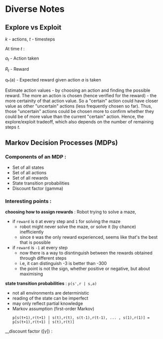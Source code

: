 # Diverse Notes

## Explore vs Exploit
*k* - actions, *t* - timesteps

At time *t* :
  
  *a<sub>t</sub>* - Action taken
  
  *R<sub>t</sub>* - Reward
  
  q<sub>*</sub>(a) - Expected reward given action *a* is taken
  
  Estimate action values - by choosing an action and finding the possible reward.
  The more an action is chosen (hence verified for the reward) - the more certainity of that action value.
  So a "certain" action could have closer value as other "uncertain" actions (less frequently chosen so far).
  Thus, those "uncertain" actions could be chosen more to confirm whether they could be of more value than the current "certain" action. 
  Hence, the explore/exploit tradeoff, which also depends on the number of remaining steps *t*.
  
  
## Markov Decision Processes (MDPs)
### Components of an MDP :
   - Set of all states
   - Set of all actions
   - Set of all rewards
   - State transition probabilities
   - Discount factor (gamma)
 
### Interesting points :
__choosing how to assign rewards__ : Robot trying to solve a maze,
 - if `reward` is `0` at every step and `1` for solving the maze
   * robot might never solve the maze, or solve it (by chance) inefficiently
   * since `0` was the only reward experienced, seems like that's the best that is possible
 - if `reward` is `-1` at every step
   * now there is a way to disntinguish between the rewards obtained through different steps
   * i.e, it can distinguish -3 is better than -300
   * the point is not the sign, whether positive or negative, but about maximising
   
 __state transition probabilities__ : `p(s',r | s,a)`
  - not all environments are deterministic
  - reading of the state can be imperfect
  - may only reflect partial knowledge
  - Markov assumption (first-order Markov)
    ```
    p[s(t+1),r(t+1) | s(t),r(t), s(t-1),r(t-1), ... , s(1),r(1)] = p[s(t+1),r(t+1) | s(t),r(t)]
    ```
    
 __discount factor (\[$\gamma$\]) : 
